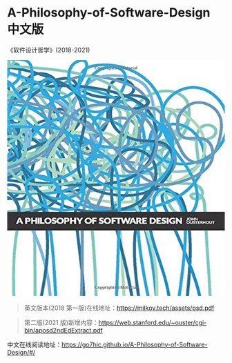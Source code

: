 # A-Philosophy-of-Software-Design 中文版

《软件设计哲学》(2018-2021)

![cover](./cover.png)

> 英文版本(2018 第一版)在线地址：https://milkov.tech/assets/psd.pdf

> 第二版(2021 版)新增内容：https://web.stanford.edu/~ouster/cgi-bin/aposd2ndEdExtract.pdf

中文在线阅读地址：https://go7hic.github.io/A-Philosophy-of-Software-Design/#/
